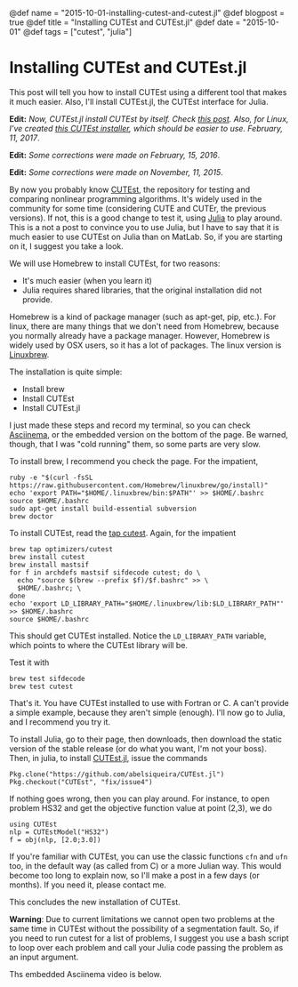 @def name = "2015-10-01-installing-cutest-and-cutest.jl"
@def blogpost = true
@def title = "Installing CUTEst and CUTEst.jl"
@def date = "2015-10-01"
@def tags = ["cutest", "julia"]

# Installing CUTEst and CUTEst.jl


This post will tell you how to install CUTEst using a different tool that makes
it much easier. Also, I'll install CUTEst.jl, the CUTEst interface for Julia.

**Edit:** *Now, CUTEst.jl install CUTEst by itself. Check [this
post](https://abelsiqueira.github.io{{local_prefix}}nlpmodelsjl-cutestjl-and-other-nonlinear-optimization-packages-on-julia/).
Also, for Linux, I've created [this CUTEst
installer](https://github.com/abelsiqueira/linux-cutest), which should be
easier to use. February, 11, 2017*.

**Edit:** *Some corrections were made on February, 15, 2016*.

**Edit:** *Some corrections were made on November, 11, 2015*.

By now you probably know
[CUTEst](http://ccpforge.cse.rl.ac.uk/gf/project/cutest/wiki),
the repository for testing and comparing nonlinear programming algorithms.
It's widely used in the community for some time (considering CUTE and CUTEr,
the previous versions).
If not, this is a good change to test it, using
[Julia](http://www.julialang.org) to play around.
This is a not a post to convince you to use Julia, but I have to say that it is
much easier to use CUTEst on Julia than on MatLab.
So, if you are starting on it, I suggest you take a look.

We will use Homebrew to install CUTEst, for two reasons:
  - It's much easier (when you learn it)
  - Julia requires shared libraries, that the original installation did not
  provide.

Homebrew is a kind of package manager (such as apt-get, pip, etc.).
For linux, there are many things that we don't need from Homebrew, because you
normally already have a package manager. However, Homebrew is widely used by OSX
users, so it has a lot of packages.
The linux version is [Linuxbrew](https://github.com/Homebrew/linuxbrew).

The installation is quite simple:

  - Install brew
  - Install CUTEst
  - Install CUTEst.jl

I just made these steps and record my terminal, so you can check
[Asciinema](https://asciinema.org/a/27127), or the embedded version on the
bottom of the page. Be warned, though, that I was "cold running" them, so some
parts are very slow.

To install brew, I recommend you check the page. For the impatient,

```
ruby -e "$(curl -fsSL https://raw.githubusercontent.com/Homebrew/linuxbrew/go/install)"
echo 'export PATH="$HOME/.linuxbrew/bin:$PATH"' >> $HOME/.bashrc
source $HOME/.bashrc
sudo apt-get install build-essential subversion
brew doctor
```

To install CUTEst, read the
[tap cutest](https://github.com/optimizers/homebrew-cutest).
Again, for the impatient

```
brew tap optimizers/cutest
brew install cutest
brew install mastsif
for f in archdefs mastsif sifdecode cutest; do \
  echo "source $(brew --prefix $f)/$f.bashrc" >> \
  $HOME/.bashrc; \
done
echo 'export LD_LIBRARY_PATH="$HOME/.linuxbrew/lib:$LD_LIBRARY_PATH"' >> $HOME/.bashrc
source $HOME/.bashrc
```

This should get CUTEst installed.
Notice the `LD_LIBRARY_PATH` variable, which points to where the CUTEst library
will be.

Test it with

```
brew test sifdecode
brew test cutest
```

That's it. You have CUTEst installed to use with Fortran or C.
A can't provide a simple example, because they aren't simple (enough).
I'll now go to Julia, and I recommend you try it.

To install Julia, go to their page, then downloads, then download the
static version of the stable release (or do what you want, I'm not your boss).
Then, in julia, to install
[CUTEst.jl](https://github.com/abelsiqueira/CUTEst.jl),
issue the commands

```
Pkg.clone("https://github.com/abelsiqueira/CUTEst.jl")
Pkg.checkout("CUTEst", "fix/issue4")
```

If nothing goes wrong, then you can play around.
For instance, to open problem HS32 and get the objective function value at point
(2,3), we do

```
using CUTEst
nlp = CUTEstModel("HS32")
f = obj(nlp, [2.0;3.0])
```

If you're familiar with CUTEst, you can use the classic functions `cfn` and
`ufn` too, in the default way (as called from C) or a more Julian way.
This would become too long to explain now, so I'll make a post in a few days (or
months).
If you need it, please contact me.

This concludes the new installation of CUTEst.

**Warning**: Due to current limitations we cannot open two problems at the same
time in CUTEst without the possibility of a segmentation fault.
So, if you need to run cutest for a list of problems, I suggest you use a bash
script to loop over each problem and call your Julia code passing the problem as
an input argument.

Ths embedded Asciinema video is below.

<script type="text/javascript" src="https://asciinema.org/a/27127.js"
id="asciicast-27127" async></script>
